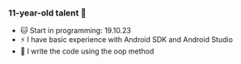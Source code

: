 ### 11-year-old talent  👋

- 🐱 Start in programming: 19.10.23
- ⚡ I have basic experience with Android SDK and Android Studio
- 🌱 I write the code using the oop method
<!--
**Deizerok/Deizerok** is a ✨ _special_ ✨ repository because its `README.md` (this file) appears on your GitHub profile.

Here are some ideas to get you started:

- 🔭 I’m currently working on ...
- 🌱 I’m currently learning ...
- 👯 I’m looking to collaborate on ...
- 🤔 I’m looking for help with ...
- 💬 Ask me about ...
- 📫 How to reach me: ...
- 😄 Pronouns: ...
- ⚡ Fun fact: ...
-->
